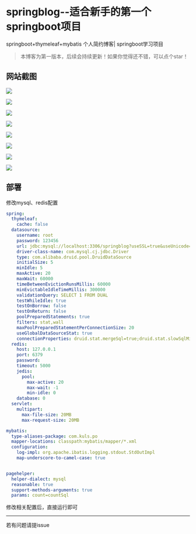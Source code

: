 # springblog--适合新手的第一个springboot项目
springboot+thymeleaf+mybatis 个人简约博客| springboot学习项目


> 本博客为第一版本，后续会持续更新！如果你觉得还不错，可以点个star！

## 网站截图

![](https://github.com/hellokuls/springblog/blob/master/imgs/1.png)

![](https://github.com/hellokuls/springblog/blob/master/imgs/2.png)

![](https://github.com/hellokuls/springblog/blob/master/imgs/3.png)

![](https://github.com/hellokuls/springblog/blob/master/imgs/4.png)

![](https://github.com/hellokuls/springblog/blob/master/imgs/5.png)

![](https://github.com/hellokuls/springblog/blob/master/imgs/6.png)

![](https://github.com/hellokuls/springblog/blob/master/imgs/7.png)

![](https://github.com/hellokuls/springblog/blob/master/imgs/8.png)

## 部署
修改mysql、redis配置
```yaml
spring:
  thymeleaf:
    cache: false
  datasource:
    username: root
    password: 123456
    url: jdbc:mysql://localhost:3306/springblog?useSSL=true&useUnicode=true&characterEncoding=UTF-8&serverTimezone=Asia/Shanghai
    driver-class-name: com.mysql.cj.jdbc.Driver
    type: com.alibaba.druid.pool.DruidDataSource
    initialSize: 5
    minIdle: 5
    maxActive: 20
    maxWait: 60000
    timeBetweenEvictionRunsMillis: 60000
    minEvictableIdleTimeMillis: 300000
    validationQuery: SELECT 1 FROM DUAL
    testWhileIdle: true
    testOnBorrow: false
    testOnReturn: false
    poolPreparedStatements: true
    filters: stat,wall
    maxPoolPreparedStatementPerConnectionSize: 20
    useGlobalDataSourceStat: true
    connectionProperties: druid.stat.mergeSql=true;druid.stat.slowSqlMillis=500
  redis:
    host: 127.0.0.1
    port: 6379
    password:
    timeout: 5000
    jedis:
      pool:
        max-active: 20
        max-wait: -1
        min-idle: 0
    database: 0
  servlet:
    multipart:
      max-file-size: 20MB
      max-request-size: 20MB

mybatis:
  type-aliases-package: com.kuls.po
  mapper-locations: classpath:mybatis/mapper/*.xml
  configuration:
    log-impl: org.apache.ibatis.logging.stdout.StdOutImpl
    map-underscore-to-camel-case: true


pagehelper:
  helper-dialect: mysql
  reasonable: true
  support-methods-arguments: true
  params: count=countSql

```

修改相关配置后，直接运行即可

---
若有问题请提issue

